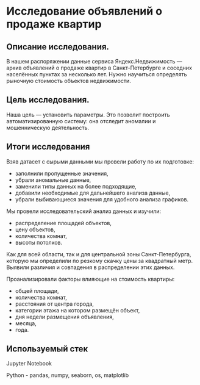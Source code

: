 # Исследование объявлений о продаже квартир

## Описание исследования.

В нашем распоряжении данные сервиса Яндекс.Недвижимость — архив объявлений о продаже квартир в Санкт-Петербурге и соседних населённых пунктах за несколько лет. Нужно научиться определять рыночную стоимость объектов недвижимости.

## Цель исследования.

Наша цель — установить параметры. Это позволит построить автоматизированную систему: она отследит аномалии и мошенническую деятельность. 

## Итоги исследования

Взяв датасет с сырыми данными мы провели работу по их подготовке:

   * заполнили пропущенные значения,
   * убрали аномальные данные,
   * заменили типы данных на более подходящие,
   * добавили необходимые для дальнейшего анализа данные,
   * убрали выбивающиеся значения для удобного анализа графиков.

Мы провели исследовательский анализ данных и изучили:

   * распределение площадей объектов,
   * цену объектов,
   * количества комнат,
   * высоты потолков.
   
Как для всей области, так и для центральной зоны Санкт-Петербурга, которую мы определили по резкому скачку цены за квадратный метр. Выявили различия и совпадения в распределении этих данных.

Проанализировали факторы влияющие на стоимость квартиры:

   * общей площади,
   * количества комнат,
   * расстояния от центра города,
   * категории этажа на котором размещён объект,
   * дня недели размещения объявления,
   * месяца,
   * года.

## Используемый стек

Jupyter Notebook

Python - pandas, numpy, seaborn, os, matplotlib
